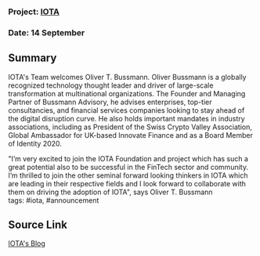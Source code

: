 ### Project: [IOTA](../projects/iota.md)
### Date: 14 September
## Summary

IOTA's Team welcomes Oliver T. Bussmann.
Oliver Bussmann is a globally recognized technology thought leader and driver of large-scale transformation at multinational organizations.
The Founder and Managing Partner of Bussmann Advisory, he advises enterprises, top-tier consultancies, and financial services companies looking to stay ahead of the digital disruption curve.
He also holds important mandates in industry associations, including as President of the Swiss Crypto Valley Association, Global Ambassador for UK-based Innovate Finance and as a Board Member of Identity 2020.
  
"I’m very excited to join the IOTA Foundation and project which has such a great potential also to be successful in the FinTech sector and community. I’m thrilled to join the other seminal forward looking thinkers in IOTA which are leading in their respective fields and I look forward to collaborate with them on driving the adoption of IOTA", says Oliver T. Bussmann    
tags: #iota, #announcement
## Source Link
[IOTA's Blog](https://blog.iota.org/welcome-oliver-t-bussmann-to-iota-4fa2614eaca7)

